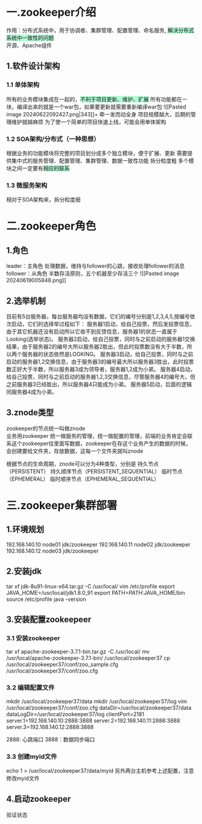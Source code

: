 # 一.zookeeper介绍
 作用：分布式系统中，用于协调者、集群管理、配置管理、命名服务, <span style="background:#affad1">解决分布式系统中一致性的问题</span>  
开源、Apache组件

## 1.软件设计架构

### 1.1 单体架构
所有的业务模块集成在一起的，<span style="background:#affad1">不利于项目更新、维护、扩展</span>
所有功能都在一块，编译出来的就是一个war包，如果要更新就需要重新编译war包
![[Pasted image 20240622092427.png|343]]+
牵一发而动全身
项目规模越大，后期的管理维护就越麻烦
为了使一个简单的项目快速上线，可能会用单体架构
### 1.2 SOA架构/分布式（一种思想）
根据业务的功能模块将完整的项目划分成多个独立模块，便于扩展、更新
需要提供集中式的服务管理、配置管理、集群管理、数据一致性功能
拆分粒度粗
多个模块之间一定要有<span style="background:#affad1">相应的联系</span>

### 1.3 微服务架构
相对于SOA架构来，拆分粒度细

# 二.zookeeper角色
## 1.角色
leader：主角色
处理数据，维持与follower的心跳，接收处理follower的消息
follower：从角色
半数存活原则，五个机器至少存活三个
![[Pasted image 20240619005848.png]]
## 2.选举机制
目前有5台服务器，每台服务器均没有数据，它们的编号分别是1,2,3,4,5,按编号依次启动，它们的选择举过程如下：
服务器1启动，给自己投票，然后发投票信息，由于其它机器还没有启动所以它收不到反馈信息，服务器1的状态一直属于Looking(选举状态)。
服务器2启动，给自己投票，同时与之前启动的服务器1交换结果，由于服务器2的编号大所以服务器2胜出，但此时投票数没有大于半数，所以两个服务器的状态依然是LOOKING。
服务器3启动，给自己投票，同时与之前启动的服务器1,2交换信息，由于服务器3的编号最大所以服务器3胜出，此时投票数正好大于半数，所以服务器3成为领导者，服务器1,2成为小弟。
服务器4启动，给自己投票，同时与之前启动的服务器1,2,3交换信息，尽管服务器4的编号大，但之前服务器3已经胜出，所以服务器4只能成为小弟。
服务器5启动，后面的逻辑同服务器4成为小弟。

## 3.znode类型
zookeeper的节点统一叫做znode\
业务用zookeeper 统一做服务的管理，统一做配置的管理，前端的业务肯定会联系这个zookeeper往里面写数据，zookeeper在存这个业务产生的数据的时候，会创建要给文件夹，存放数据，这每一个文件夹就叫znode

根据节点的生命周期，znode可以分为4种类型，分别是
持久节点（PERSISTENT）
持久顺序节点（PERSISTENT_SEQUENTIAL）
临时节点（EPHEMERAL）
临时顺序节点（EPHEMERAL_SEQUENTIAL）

# 三.zookeeper集群部署
## 1.环境规划
192.168.140.10 node01 jdk/zookeeper
192.168.140.11 node02 jdk/zookeeper
192.168.140.12 node03 jdk/zookeeper
## 2.安装jdk
tar xf jdk-8u91-linux-x64.tar.gz -C /usr/local/
vim /etc/profile
export JAVA_HOME=/usr/local/jdk1.8.0_91 
export PATH=$PATH:$JAVA_HOME/bin
source /etc/profile
java -version
## 3.安装配置zookeepeer
### 3.1 安装zookeeper
tar xf apache-zookeeper-3.7.1-bin.tar.gz -C /usr/local/
mv /usr/local/apache-zookeeper-3.7.1-bin/ /usr/local/zookeeper37
cp /usr/local/zookeeper37/conf/zoo_sample.cfg /usr/local/zookeeper37/conf/zoo.cfg
### 3.2 编辑配置文件
mkdir /usr/local/zookeeper37/data
mkdir /usr/local/zookeeper37/log
vim /usr/local/zookeeper37/conf/zoo.cfg
    dataDir=/usr/local/zookeeper37/data
    dataLogDir=/usr/local/zookeeper37/log
    clientPort=2181
    server.1=192.168.140.10:2888:3888
    server.2=192.168.140.11:2888:3888
    server.3=192.168.140.12:2888:3888

2888: 心跳端口
3888：数据同步端口
### 3.3 创建myid文件
echo 1 > /usr/local/zookeeper37/data/myid
另外两台主机参考上述配置，注意修改myid文件

## 4.启动zookeeper
验证状态
